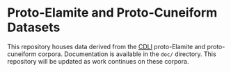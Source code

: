 # Proto-Elamite and Proto-Cuneiform Datasets

This repository houses data derived from the [CDLI](https://cdli.ucla.edu/) proto-Elamite and proto-cuneiform corpora. Documentation is available in the ``doc/`` directory. This repository will be updated as work continues on these corpora.
